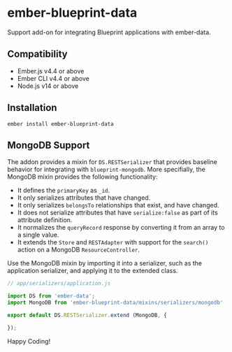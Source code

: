 # ember-blueprint-data

Support add-on for integrating Blueprint applications with ember-data.


## Compatibility

* Ember.js v4.4 or above
* Ember CLI v4.4 or above
* Node.js v14 or above


## Installation


    ember install ember-blueprint-data



MongoDB Support
------------------------------------------------------------------------------

The addon provides a mixin for `DS.RESTSerializer` that provides baseline behavior
for integrating with `blueprint-mongodb`. More specifially, the MongoDB mixin
provides the following functionality:

* It defines the `primaryKey` as `_id`.
* It only serializes attributes that have changed.
* It only serializes `belongsTo` relationships that exist, and have changed.
* It does not serialize attributes that have `serialize:false` as part of its attribute definition.
* It normalizes the `queryRecord` response by converting it from an array to a single value.
* It extends the `Store` and `RESTAdapter` with support for the `search()` action on a MongoDB `ResourceController`.

Use the MongoDB mixin by importing it into a serializer, such as the application
serializer, and applying it to the extended class.

```javascript
// app/serializers/application.js

import DS from 'ember-data';
import MongoDB from 'ember-blueprint-data/mixins/serializers/mongodb'

export default DS.RESTSerializer.extend (MongoDB, {

});
```

Happy Coding!

